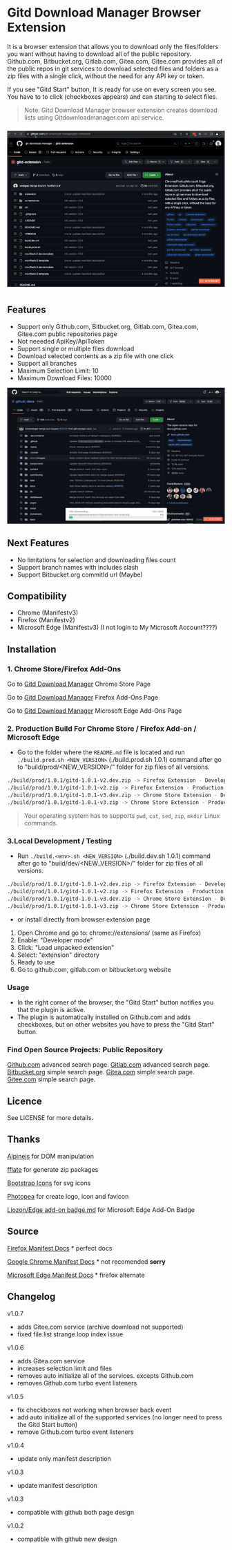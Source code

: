 # Gitd Download Manager Browser Extension

It is a browser extension that allows you to download only the files/folders you want without having to download all of the public repository. Github.com, Bitbucket.org, Gitlab.com, Gitea.com, Gitee.com provides all of the public repos in git services to download selected files and folders as a zip files with a single click, without the need for any API key or token.

If you see "Gitd Start" button, It is ready for use on every screen you see. You have to to click (checkboxes appears) and can starting to select files.

> Note: Gitd Download Manager browser extension creates download lists using Gitdownloadmanager.com api service.

![video](gif/gitdmanager.gif)

## Features

- Support only Github.com, Bitbucket.org, Gitlab.com, Gitea.com, Gitee.com public repositories page
- Not neeeded ApiKey/ApiToken
- Support single or multiple files download
- Download selected contents as a zip file with one click
- Support all branches
- Maximum Selection Limit: 10
- Maximum Download Files: 10000

![screenshot](screenshots/gitd-manager-github-download.jpeg)

## Next Features

- No limitations for selection and downloading files count
- Support branch names with includes slash
- Support Bitbucket.org commitId url (Maybe)

## Compatibility

- Chrome (Manifestv3)
- Firefox (Manifestv2)
- Microsoft Edge (Manifestv3) (I not login to My Microsoft Account????)

## Installation

### 1. Chrome Store/Firefox Add-Ons

Go to [Gitd Download Manager](https://chrome.google.com/webstore/detail/gitd-download-manager/cbnplpkljokdodpligcaolkmodfondhl) Chrome Store Page

Go to [Gitd Download Manager](https://addons.mozilla.org/en-US/firefox/addon/gitd-download-manager/) Firefox Add-Ons Page

Go to [Gitd Download Manager](https://microsoftedge.microsoft.com/addons/detail/-/-) Microsoft Edge Add-Ons Page

### 2. Production Build For Chrome Store / Firefox Add-on / Microsoft Edge

- Go to the folder where the `README.md` file is located and run `./build.prod.sh <NEW_VERSION>` (./build.prod.sh 1.0.1) command after go to "build/prod/<NEW_VERSION>/" folder for zip files of all versions.

```bash
./build/prod/1.0.1/gitd-1.0.1-v2.dev.zip -> Firefox Extension - Development version - Manifest version 2
./build/prod/1.0.1/gitd-1.0.1-v2.zip -> Firefox Extension - Production Version - Manifest version 2
./build/prod/1.0.1/gitd-1.0.1-v3.dev.zip -> Chrome Store Extension - Development version - Manifest version 3
./build/prod/1.0.1/gitd-1.0.1-v3.zip -> Chrome Store Extension - Production Version - Manifest version 3
```

> Your operating system has to supports `pwd`, `cat`, `sed`, `zip`, `mkdir` Linux commands.

### 3.Local Development / Testing

- Run `./build.<env>.sh <NEW_VERSION>` (./build.dev.sh 1.0.1) command after go to "build/dev/<NEW_VERSION>/" folder for zip files of all versions.

```bash
./build/prod/1.0.1/gitd-1.0.1-v2.dev.zip -> Firefox Extension - Development version - Manifest version 2
./build/prod/1.0.1/gitd-1.0.1-v2.zip -> Firefox Extension - Production Version - Manifest version 2
./build/prod/1.0.1/gitd-1.0.1-v3.dev.zip -> Chrome Store Extension - Development version - Manifest version 3
./build/prod/1.0.1/gitd-1.0.1-v3.zip -> Chrome Store Extension - Production Version - Manifest version 3
```

- or install directly from browser extension page

1. Open Chrome and go to: chrome://extensions/ (same as Firefox)
2. Enable: "Developer mode"
3. Click: "Load unpacked extension"
4. Select: "extension" directory
5. Ready to use
6. Go to github.com, gitlab.com or bitbucket.org website

### Usage

- In the right corner of the browser, the "Gitd Start" button notifies you that the plugin is active.
- The plugin is automatically installed on Github.com and adds checkboxes, but on other websites you have to press the "Gitd Start" button.

### Find Open Source Projects: Public Repository

[Github.com](https://github.com/search/advanced) advanced search page.
[Gitlab.com](https://gitlab.com/explore/projects) advanced search page.
[Bitbucket.org](https://bitbucket.org/repo/all) simple search page.
[Gitea.com](https://gitea.com/explore/repos) simple search page.
[Gitee.com](https://gitee.com/explore) simple search page.

## Licence

See LICENSE for more details.

## Thanks

[Alpinejs](https://alpinejs.dev) for DOM manipulation

[fflate](https://github.com/101arrowz/fflate) for generate zip packages

[Bootstrap Icons](https://icons.getbootstrap.com) for svg icons

[Photopea](https://www.photopea.com) for create logo, icon and favicon

[Liozon/Edge add-on badge.md](https://gist.github.com/Liozon/cf898c47628bfecd9896f79e6c9a8db8) for Microsoft Edge Add-On Badge

## Source

[Firefox Manifest Docs](https://developer.mozilla.org/en-US/docs/Mozilla/Add-ons/WebExtensions/manifest.json) * perfect docs

[Google Chrome Manifest Docs](https://developer.chrome.com/docs/extensions/mv3/manifest/) * not recomended **sorry**

[Microsoft Edge Manifest Docs](https://learn.microsoft.com/en-us/microsoft-edge/extensions-chromium/getting-started/manifest-format) * firefox alternate

## Changelog

v1.0.7

- adds Gitee.com service (archive download not supported)
- fixed file list strange loop index issue

v1.0.6

- adds Gitea.com service
- increases selection limit and files
- removes auto initialize all of the services. excepts Github.com
- removes Github.com turbo event listeners

v1.0.5

- fix checkboxes not working when browser back event
- add auto initialize all of the supported services (no longer need to press the Gitd Start button)
- remove Github.com turbo event listeners

v1.0.4

- update only manifest description

v1.0.3

- update manifest description

v1.0.3

- compatible with github both page design

v1.0.2

- compatible with github new design
